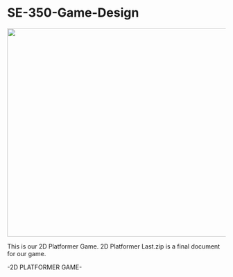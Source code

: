 # SE-350-Game-Design

<img src="https://upload.wikimedia.org/wikipedia/commons/thumb/1/19/Unity_Technologies_logo.svg/2560px-Unity_Technologies_logo.svg.png" width="720" height="480">

This is our 2D Platformer Game. 2D Platformer Last.zip is a final document for our game.

-2D PLATFORMER GAME-


